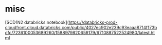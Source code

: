 # misc

[SCD1N2 databricks notebook](https://databricks-prod-cloudfront.cloud.databricks.com/public/4027ec902e239c93eaaa8714f173bcfc/7236100053689260/1588979820659179/6710887522524980/latest.html